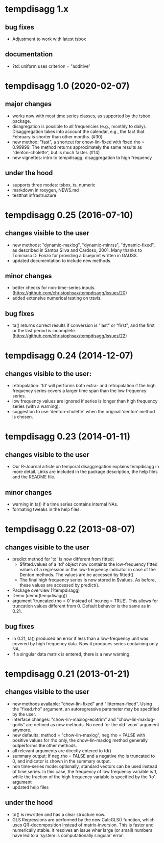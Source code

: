 # tempdisagg 1.x

## bug fixes

- Adjustment to work with latest tsbox

## documentation

- ?td: uniform uses criterion = "additive"


# tempdisagg 1.0 (2020-02-07)

## major changes

- works now with most time series classes, as supported by the tsbox package.
- disagregation is possible to all frequencies (e.g., monthly to daily).
  Disaggregation takes into account the calendar, e.g., the fact that February
  is shorter than other months. (#30)
- new method: "fast", a shortcut for chow-lin-fixed with fixed.rho = 0.99999.
  The method returns approximately the same results as "denton-cholette", but is
  much faster. (#14)
- new vignettes: intro to tempdisagg, disaggregation to high frequency

## under the hood

- supports three modes: tsbox, ts, numeric
- markdown in roxygen, NEWS.md
- testthat infrastructure


# tempdisagg 0.25 (2016-07-10)

## changes visible to the user

- new methods: "dynamic-maxlog", "dynamic-minrss", "dynamic-fixed", as described in
  Santos Silva and Cardoso, 2001. Many thanks to Tommaso Di Fonzo for providing
  a blueprint written in GAUSS.
- updated documentation to include new methods.

## minor changes

- better checks for non-time-series inputs.
  (https://github.com/christophsax/tempdisagg/issues/20)
- added extensive numerical testing on travis.

## bug fixes

- ta() returns correct results if conversion is "last" or "first", and the first
  or the last period is incomplete.
  (https://github.com/christophsax/tempdisagg/issues/22)


# tempdisagg 0.24 (2014-12-07)

## changes visible to the user:
- retropolation: 'td' will performs both extra- and retropolation if the high
  frequency series covers a larger time span than the low frequency series.
- low frequency values are ignored if series is longer than high frequency
  series (with a warning).
- suggestion to use 'denton-cholette' when the original 'denton' method is
  chosen.


# tempdisagg 0.23 (2014-01-11)

## changes visible to the user

- Our R-Journal article on temporal disaggregation explains tempdisagg in more
  detail. Links are included in the package description, the help files and
  the README file.

## minor changes

- warning in ta() if a time series contains internal NAs.
- formating tweaks in the help files.


# tempdisagg 0.22 (2013-08-07)

## changes visible to the user

- predict method for 'td' is now different from fitted:
  - $fitted.values of a 'td' object now containts the low-frequency fitted
    values of a  regression or the low-frequency indicator in case of the
    Denton methods. The values are be accessed by fitted().
  - The final high frequency series is now stored in $values. As before, these
    values are accessed by predict().
- Package overview (?tempdisagg)
- Demo (demo(tempdisagg))
- argument 'truncated.rho = 0' instead of 'no.neg = TRUE'. This allows for
  truncation values different from 0. Default behavior is the same as in 0.21.

## bug fixes

- in 0.21, ta() produced an error if less than a low-frequency unit was
  covered by high frequency data. Now it produces series containing only NA.
- If a singular data matrix is entered, there is a new warning.


# tempdisagg 0.21 (2013-01-21)

## changes visible to the user

- new methods available: "chow-lin-fixed" and "litterman-fixed".
  Using the "fixed.rho" argument, an autoregressive parameter may be specified
  by the user.
- interface changes: "chow-lin-maxlog-ecotrim" and "chow-lin-maxlog-quilis"
  are defined as new methods. No need for the old 'vcov' argument anymore.
- new defaults: method = "chow-lin-maxlog", neg.rho = FALSE
  with positive values for rho only, the chow-lin-maxlog method generally
  outperforms the other methods.
- all relevant arguments are directly entered to td()
- summary output: If neg.rho = FALSE and a negative rho is truncated to 0, and
  indicator is shown in the summary output.
- non time-series mode: optionally, standard vectors can be used instead of
  time series. In this case, the frequency of low frequency variable is 1,
  while the fraction of the high frequency variable is specified by the 'to'
  argument
- updated help files

## under the hood

- td() is rewritten and has a clear structure now.
- GLS Regressions are performed by the new CalcGLS() function, which uses
  QR-decomposition instead of matrix-inversion. This is faster and
  numerically stable. It resolves an issue wher large (or small) numbers have
  led to a 'system is computationally singular' error.

